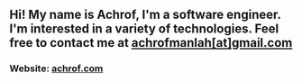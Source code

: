 ## Hi! My name is Achrof, I'm a software engineer. I'm interested in a variety of technologies. Feel free to contact me at [achrofmanlah[at]gmail.com](mailto:achrofmanlah@gmail.com)

### Website: [achrof.com](https://achrof.com)